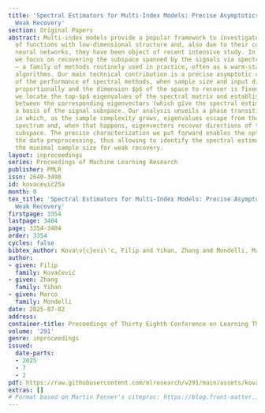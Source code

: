 ```yaml
---
title: 'Spectral Estimators for Multi-Index Models: Precise Asymptotics and Optimal
  Weak Recovery'
section: Original Papers
abstract: Multi-index models provide a popular framework to investigate the learnability
  of functions with low-dimensional structure and, also due to their connections with
  neural networks, they have been object of recent intensive study. In this paper,
  we focus on recovering the subspace spanned by the signals via spectral estimators
  – a family of methods routinely used in practice, often as a warm-start for iterative
  algorithms. Our main technical contribution is a precise asymptotic characterization
  of the performance of spectral methods, when sample size and input dimension grow
  proportionally and the dimension $p$ of the space to recover is fixed. Specifically,
  we locate the top-$p$ eigenvalues of the spectral matrix and establish the overlaps
  between the corresponding eigenvectors (which give the spectral estimators) and
  a basis of the signal subspace. Our analysis unveils a phase transition phenomenon
  in which, as the sample complexity grows, eigenvalues escape from the bulk of the
  spectrum and, when that happens, eigenvectors recover directions of the desired
  subspace. The precise characterization we put forward enables the optimization of
  the data preprocessing, thus allowing to identify the spectral estimator that requires
  the minimal sample size for weak recovery.
layout: inproceedings
series: Proceedings of Machine Learning Research
publisher: PMLR
issn: 2640-3498
id: kovacevic25a
month: 0
tex_title: 'Spectral Estimators for Multi-Index Models: Precise Asymptotics and Optimal
  Weak Recovery'
firstpage: 3354
lastpage: 3404
page: 3354-3404
order: 3354
cycles: false
bibtex_author: Kova\v{c}evi\'c, Filip and Yihan, Zhang and Mondelli, Marco
author:
- given: Filip
  family: Kovačević
- given: Zhang
  family: Yihan
- given: Marco
  family: Mondelli
date: 2025-07-02
address:
container-title: Proceedings of Thirty Eighth Conference on Learning Theory
volume: '291'
genre: inproceedings
issued:
  date-parts:
  - 2025
  - 7
  - 2
pdf: https://raw.githubusercontent.com/mlresearch/v291/main/assets/kovacevic25a/kovacevic25a.pdf
extras: []
# Format based on Martin Fenner's citeproc: https://blog.front-matter.io/posts/citeproc-yaml-for-bibliographies/
---
```

